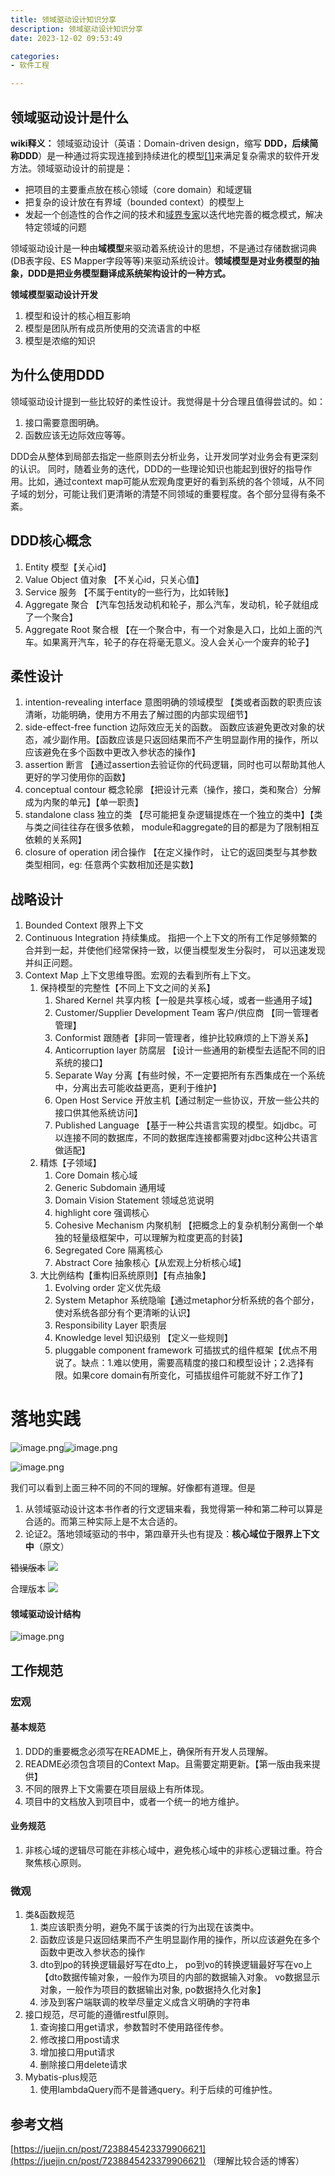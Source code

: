 ```yaml
---
title: 领域驱动设计知识分享
description: 领域驱动设计知识分享
date: 2023-12-02 09:53:49

categories:
- 软件工程

---
```

<meta name="referrer" content="no-referrer" />
<!-- more -->

## 领域驱动设计是什么
**wiki释义：**
领域驱动设计（英语：Domain-driven design，缩写 **DDD，后续简称DDD**）是一种通过将实现连接到持续进化的模型[[1]](https://link.zhihu.com/?target=https%3A//zh.wikipedia.org/wiki/%25E5%259F%259F%25E9%25A9%25B1%25E5%258A%25A8%25E5%25BC%2580%25E5%258F%2591%23cite_note-definition-1)来满足复杂需求的软件开发方法。领域驱动设计的前提是：

- 把项目的主要重点放在核心领域（core domain）和域逻辑
- 把复杂的设计放在有界域（bounded context）的模型上
- 发起一个创造性的合作之间的技术和[域界专家](https://link.zhihu.com/?target=https%3A//zh.wikipedia.org/w/index.php%3Ftitle%3D%25E5%259F%259F%25E7%2595%258C%25E4%25B8%2593%25E5%25AE%25B6%26action%3Dedit%26redlink%3D1)以迭代地完善的概念模式，解决特定领域的问题

领域驱动设计是一种由**域模型**来驱动着系统设计的思想，不是通过存储数据词典(DB表字段、ES Mapper字段等等)来驱动系统设计。**领域模型是对业务模型的抽象，DDD是把业务模型翻译成系统架构设计的一种方式。**

**领域模型驱动设计开发**

1. 模型和设计的核心相互影响
2. 模型是团队所有成员所使用的交流语言的中枢
3. 模型是浓缩的知识
## 为什么使用DDD
领域驱动设计提到一些比较好的柔性设计。我觉得是十分合理且值得尝试的。如：

1. 接口需要意图明确。
2. 函数应该无边际效应等等。

DDD会从整体到局部去指定一些原则去分析业务，让开发同学对业务会有更深刻的认识。
同时，随着业务的迭代，DDD的一些理论知识也能起到很好的指导作用。比如，通过context map可能从宏观角度更好的看到系统的各个领域，从不同子域的划分，可能让我们更清晰的清楚不同领域的重要程度。各个部分显得有条不紊。
## DDD核心概念

1. Entity 模型【关心id】
2. Value Object 值对象 【不关心id，只关心值】
3. Service 服务 【不属于entity的一些行为，比如转账】
4. Aggregate 聚合 【汽车包括发动机和轮子，那么汽车，发动机，轮子就组成了一个聚合】
5. Aggregate Root 聚合根 【在一个聚合中，有一个对象是入口，比如上面的汽车。如果离开汽车，轮子的存在将毫无意义。没人会关心一个废弃的轮子】

## 柔性设计

1. intention-revealing interface 意图明确的领域模型 【类或者函数的职责应该清晰，功能明确，使用方不用去了解过图的内部实现细节】
2. side-effect-free function 边际效应无关的函数。 函数应该避免更改对象的状态，减少副作用。【函数应该是只返回结果而不产生明显副作用的操作，所以应该避免在多个函数中更改入参状态的操作】
3. assertion 断言 【通过assertion去验证你的代码逻辑，同时也可以帮助其他人更好的学习使用你的函数】
4. conceptual contour 概念轮廓 【把设计元素（操作，接口，类和聚合）分解成为内聚的单元】【单一职责】
5. standalone class 独立的类 【尽可能把复杂逻辑提炼在一个独立的类中】【类与类之间往往存在很多依赖， module和aggregate的目的都是为了限制相互依赖的关系网】
6. closure of operation 闭合操作 【在定义操作时， 让它的返回类型与其参数类型相同，eg: 任意两个实数相加还是实数】

## 战略设计

1. Bounded Context 限界上下文
2. Continuous Integration 持续集成。 指把一个上下文的所有工作足够频繁的合并到一起，并使他们经常保持一致，以便当模型发生分裂时， 可以迅速发现并纠正问题。
3. Context Map 上下文思维导图。宏观的去看到所有上下文。
   1. 保持模型的完整性【不同上下文之间的关系】
      1. Shared Kernel 共享内核【一般是共享核心域，或者一些通用子域】
      2. Customer/Supplier Development Team 客户/供应商 【同一管理者管理】
      3. Conformist 跟随者【非同一管理者，维护比较麻烦的上下游关系】
      4. Anticorruption layer 防腐层 【设计一些通用的新模型去适配不同的旧系统的接口】
      5. Separate Way 分离【有些时候，不一定要把所有东西集成在一个系统中，分离出去可能收益更高，更利于维护】
      6. Open Host Service 开放主机【通过制定一些协议，开放一些公共的接口供其他系统访问】
      7. Published Language 【基于一种公共语言实现的模型。如jdbc。可以连接不同的数据库，不同的数据库连接都需要对jdbc这种公共语言做适配】
   2. 精炼【子领域】
      1. Core Domain 核心域
      2. Generic Subdomain 通用域
      3. Domain Vision Statement  领域总览说明
      4. highlight core 强调核心
      5. Cohesive Mechanism 内聚机制 【把概念上的复杂机制分离倒一个单独的轻量级框架中，可以理解为粒度更高的封装】
      6. Segregated Core 隔离核心
      7. Abstract Core 抽象核心【从宏观上分析核心域】
   3. 大比例结构【重构旧系统原则】【有点抽象】
      1. Evolving order 定义优先级
      2. System Metaphor 系统隐喻【通过metaphor分析系统的各个部分，使对系统各部分有个更清晰的认识】
      3. Responsibility Layer 职责层
      4.  Knowledge level 知识级别 【定义一些规则】
      5. pluggable component framework 可插拔式的组件框架【优点不用说了。缺点：1.难以使用，需要高精度的接口和模型设计；2.选择有限。如果core domain有所变化，可插拔组件可能就不好工作了】
# 落地实践
![image.png](https://cdn.nlark.com/yuque/0/2023/png/21760570/1687788664643-fa77c622-22fb-4ded-9a78-a4a8da6c8727.png#averageHue=%23f7f7f4&clientId=udf565518-bca9-4&from=paste&height=257&id=ofsxR&originHeight=513&originWidth=731&originalType=binary&ratio=2&rotation=0&showTitle=false&size=197865&status=done&style=none&taskId=u480c39ed-8b53-4c3a-8c61-89adc9094af&title=&width=365.5)![image.png](https://cdn.nlark.com/yuque/0/2023/png/21760570/1688461318303-8d653395-6791-4e68-8569-17b8c4c11f48.png#averageHue=%23f0ece3&clientId=ud5af5bf1-70bd-4&from=paste&height=536&id=u4f93aacc&originHeight=536&originWidth=811&originalType=binary&ratio=1&rotation=0&showTitle=false&size=223307&status=done&style=none&taskId=uff020e8d-8c66-472c-abf0-654fd7bb91e&title=&width=811)

![image.png](https://cdn.nlark.com/yuque/0/2023/png/21760570/1688461341784-2063bef2-88d6-49b2-9190-7182e732169a.png#averageHue=%23fcfcfb&clientId=ud5af5bf1-70bd-4&from=paste&height=531&id=u14662248&originHeight=531&originWidth=658&originalType=binary&ratio=1&rotation=0&showTitle=false&size=96829&status=done&style=none&taskId=u38a5ba29-98fe-4877-b0f9-73e32c21653&title=&width=658)

我们可以看到上面三种不同的不同的理解。好像都有道理。但是

1. 从领域驱动设计这本书作者的行文逻辑来看，我觉得第一种和第二种可以算是合适的。而第三种实际上是不太合适的。
2. 论证2。落地领域驱动的书中，第四章开头也有提及：**核心域位于限界上下文中**（原文）

~~错误版本~~
![](https://cdn.nlark.com/yuque/0/2023/jpeg/21760570/1688461395526-64e4f659-7bd7-4cab-805f-ba800916d807.jpeg)

合理版本
![](https://cdn.nlark.com/yuque/0/2023/jpeg/21760570/1687788582550-4ade774b-c31f-4fb9-9526-88db1215765a.jpeg)

#### 领域驱动设计结构
![image.png](https://cdn.nlark.com/yuque/0/2023/png/21760570/1688459593229-70201127-1c9d-4d87-82a8-89f8dfe00157.png#averageHue=%232f383f&clientId=ud5af5bf1-70bd-4&from=paste&height=684&id=ua089f4f2&originHeight=684&originWidth=752&originalType=binary&ratio=1&rotation=0&showTitle=false&size=186398&status=done&style=none&taskId=u4a5b5d6c-e521-4e13-8185-0b4c0fb91b4&title=&width=752)

## 工作规范
### 宏观
#### 基本规范

1. DDD的重要概念必须写在README上，确保所有开发人员理解。
2. README必须包含项目的Context Map。且需要定期更新。【第一版由我来提供】
3. 不同的限界上下文需要在项目层级上有所体现。
4. 项目中的文档放入到项目中，或者一个统一的地方维护。
#### 业务规范

   1. 非核心域的逻辑尽可能在非核心域中，避免核心域中的非核心逻辑过重。符合聚焦核心原则。
### 微观

1. 类&函数规范
   1. 类应该职责分明，避免不属于该类的行为出现在该类中。
   2. 函数应该是只返回结果而不产生明显副作用的操作，所以应该避免在多个函数中更改入参状态的操作
   3. dto到po的转换逻辑最好写在dto上， po到vo的转换逻辑最好写在vo上【dto数据传输对象，一般作为项目的内部的数据输入对象。 vo数据显示对象，一般作为项目的数据输出对象, po数据持久化对象】
   4. 涉及到客户端联调的枚举尽量定义成含义明确的字符串
2. 接口规范，尽可能的遵循restful原则。
   1. 查询接口用get请求，参数暂时不使用路径传参。
   2. 修改接口用post请求
   3. 增加接口用put请求
   4. 删除接口用delete请求
3. Mybatis-plus规范
   1. 使用lambdaQuery而不是普通query。利于后续的可维护性。

## 参考文档
[https://juejin.cn/post/7238845423379906621](https://juejin.cn/post/7238845423379906621) （理解比较合适的博客）